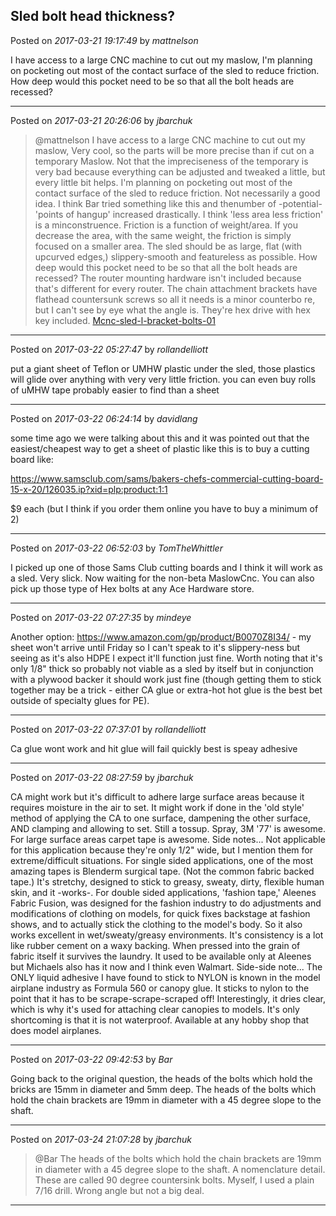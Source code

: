 ## Sled bolt head thickness?
Posted on *2017-03-21 19:17:49* by *mattnelson*

I have access to a large CNC machine to cut out my maslow, I'm planning on pocketing out most of the contact surface of the sled to reduce friction.  How deep would this pocket need to be so that all the bolt heads are recessed?

---

Posted on *2017-03-21 20:26:06* by *jbarchuk*

> @mattnelson
> I have access to a large CNC machine to cut out my maslow,
Very cool, so the parts will be more precise than if cut on a temporary Maslow. Not that the impreciseness of the temporary is very bad because everything can be adjusted and tweaked a little, but every little bit helps.
> I'm planning on pocketing out most of the contact surface of the sled to reduce friction.
Not necessarily a good idea. I think Bar tried something like this and thenumber of -potential- 'points of hangup' increased drastically.
I think 'less area less friction' is a minconstruence. Friction is a function of weight/area. If you decrease the area, with the same weight, the friction is simply focused on a smaller area.
The sled should be as large, flat (with upcurved edges,) slippery-smooth and featureless as possible.
> How deep would this pocket need to be so that all the bolt heads are recessed?
The router mounting hardware isn't included because that's different for every router.
The chain attachment brackets have flathead countersunk screws so all it needs is a minor counterbo re, but I can't see by eye what the angle is. They're hex drive with hex key included. [Mcnc-sled-l-bracket-bolts-01](//muut.com/u/maslowcnc/s1/:maslowcnc:ytSE:mcncsledlbracketbolts01.png.jpg)

---

Posted on *2017-03-22 05:27:47* by *rollandelliott*

put a giant sheet of Teflon or UMHW plastic under the sled, those plastics will glide over anything with very very little friction. you can even buy rolls of uMHW tape probably easier to find than a sheet

---

Posted on *2017-03-22 06:24:14* by *davidlang*

some time ago we were talking about this and it was pointed out that the easiest/cheapest way to get a sheet of plastic like this is to buy a cutting board like:

https://www.samsclub.com/sams/bakers-chefs-commercial-cutting-board-15-x-20/126035.ip?xid=plp:product:1:1

$9 each (but I think if you order them online you have to buy a minimum of 2)

---

Posted on *2017-03-22 06:52:03* by *TomTheWhittler*

I picked up one of those Sams Club cutting boards and I think it will work as a sled. Very slick. Now waiting for the non-beta MaslowCnc.
You can also pick up those type of Hex bolts at any Ace Hardware store.

---

Posted on *2017-03-22 07:27:35* by *mindeye*

Another option: https://www.amazon.com/gp/product/B0070Z8I34/ - my sheet won't arrive until Friday so I can't speak to it's slippery-ness but seeing as it's also HDPE I expect it'll function just fine. Worth noting that it's only 1/8" thick so probably not viable as a sled by itself but in conjunction with a plywood backer it should work just fine (though getting them to stick together may be a trick - either CA glue or extra-hot hot glue is the best bet outside of specialty glues for PE).

---

Posted on *2017-03-22 07:37:01* by *rollandelliott*

Ca glue wont work and hit glue will fail quickly best is speay adhesive

---

Posted on *2017-03-22 08:27:59* by *jbarchuk*

CA might work but it's difficult to adhere large surface areas because it requires moisture in the air to set. It might work if done in the 'old style' method of applying the CA to one surface, dampening the other surface, AND clamping and allowing to set. Still a tossup.
Spray, 3M '77' is awesome.
For large surface areas carpet tape is awesome.
Side notes... Not applicable for this application because they're only 1/2" wide, but I mention them for extreme/difficult situations.
For single sided applications, one of the most amazing tapes is Blenderm surgical tape. (Not the common fabric backed tape.) It's stretchy, designed to stick to greasy, sweaty, dirty, flexible human skin, and it -works-.
For double sided applications, 'fashion tape,' Aleenes Fabric Fusion, was designed for the fashion industry to do adjustments and modifications of clothing on models, for quick fixes backstage at fashion shows, and to actually stick the clothing to the model's body. So it also works excellent in wet/sweaty/greasy environments. It's consistency is a lot like rubber cement on a waxy  backing. When pressed into the grain of fabric itself it survives the laundry. It used to be available only at Aleenes but Michaels also has it now and I think even Walmart.
Side-side note... The ONLY liquid adhesive I have found to stick to NYLON is known in the model airplane industry as Formula 560 or canopy glue. It sticks to nylon to the point that it has to be scrape-scrape-scraped off! Interestingly, it dries clear, which is why it's used for attaching clear canopies to models. It's only shortcoming is that it is not waterproof. Available at any hobby shop that does model airplanes.

---

Posted on *2017-03-22 09:42:53* by *Bar*

Going back to the original question, the heads of the bolts which hold the bricks are 15mm in diameter and 5mm deep. The heads of the bolts which hold the chain brackets are 19mm in diameter with a 45 degree slope to the shaft.

---

Posted on *2017-03-24 21:07:28* by *jbarchuk*

> @Bar
> The heads of the bolts which hold the chain brackets are 19mm in diameter with a 45 degree slope to the shaft.
A nomenclature detail. These are called 90 degree countersink bolts. Myself, I used a plain 7/16 drill. Wrong angle but not a big deal.

---

